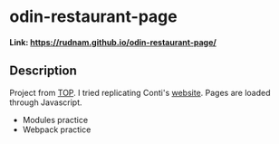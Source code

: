 # odin-restaurant-page
#### Link: https://rudnam.github.io/odin-restaurant-page/
## Description
Project from [TOP](https://www.theodinproject.com/lessons/node-path-javascript-restaurant-page). I tried replicating Conti's [website](https://www.contis.ph/). Pages are loaded through Javascript.
- Modules practice
- Webpack practice
